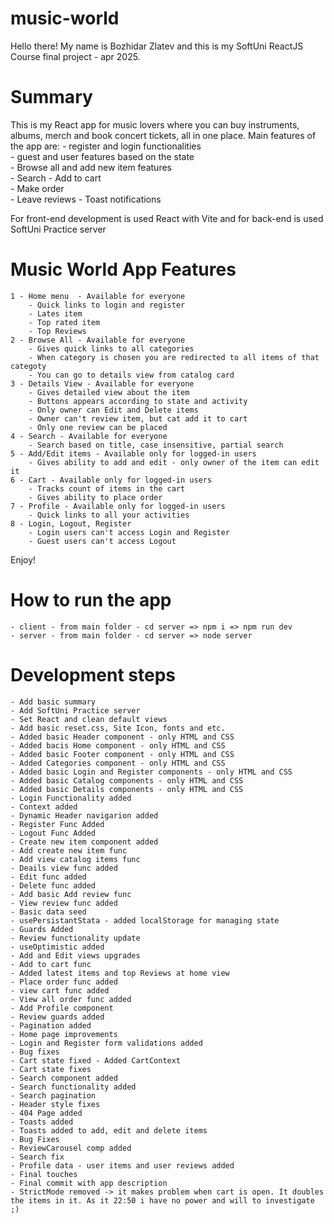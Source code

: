 # music-world
Hello there!
My name is Bozhidar Zlatev and this is my SoftUni ReactJS Course final project - apr 2025.

 

# Summary
This is my React app for music lovers where you can buy instruments, albums, merch and book concert tickets, all in one place.
Main features of the app are:
    - register and login functionalities  
    - guest and user features based on the state  
    - Browse all and add new item features  
    - Search
    - Add to cart  
    - Make order   
    - Leave reviews
    - Toast notifications

For front-end development is used React with Vite and for back-end is used SoftUni Practice server 

# Music World App Features
    1 - Home menu  - Available for everyone  
        - Quick links to login and register
        - Lates item
        - Top rated item
        - Top Reviews 
    2 - Browse All - Available for everyone  
        - Gives quick links to all categories  
        - When category is chosen you are redirected to all items of that categoty  
        - You can go to details view from catalog card  
    3 - Details View - Available for everyone    
        - Gives detailed view about the item  
        - Buttons appears according to state and activity    
        - Only owner can Edit and Delete items  
        - Owner can't review item, but cat add it to cart  
        - Only one review can be placed  
    4 - Search - Available for everyone  
        - Search based on title, case insensitive, partial search  
    5 - Add/Edit items - Available only for logged-in users  
        - Gives ability to add and edit - only owner of the item can edit it  
    6 - Cart - Available only for logged-in users  
        - Tracks count of items in the cart  
        - Gives ability to place order  
    7 - Profile - Available only for logged-in users  
        - Quick links to all your activities  
    8 - Login, Logout, Register 
        - Login users can't access Login and Register
        - Guest users can't access Logout

Enjoy!

# How to run the app
    - client - from main folder - cd server => npm i => npm run dev
    - server - from main folder - cd server => node server

# Development steps
    - Add basic summary
    - Add SoftUni Practice server
    - Set React and clean default views        
    - Add basic reset.css, Site Icon, fonts and etc.
    - Added basic Header component - only HTML and CSS
    - Added bacis Home component - only HTML and CSS
    - Added basic Footer component - only HTML and CSS
    - Added Categories component - only HTML and CSS
    - Added basic Login and Register components - only HTML and CSS
    - Added basic Catalog components - only HTML and CSS
    - Added basic Details components - only HTML and CSS
    - Login Functionality added
    - Context added
    - Dynamic Header navigarion added
    - Register Func Added
    - Logout Func Added
    - Create new item component added
    - Add create new item func
    - Add view catalog items func
    - Deails view func added
    - Edit func added
    - Delete func added
    - Add basic Add review func
    - View review func added
    - Basic data seed 
    - usePersistantStata - added localStorage for managing state 
    - Guards Added
    - Review functionality update
    - useOptimistic added
    - Add and Edit views upgrades
    - Add to cart func
    - Added latest items and top Reviews at home view
    - Place order func added
    - view cart func added
    - View all order func added
    - Add Profile component
    - Review guards added
    - Pagination added
    - Home page improvements
    - Login and Register form validations added
    - Bug fixes
    - Cart state fixed - Added CartContext
    - Cart state fixes
    - Search component added
    - Search functionality added
    - Search pagination
    - Header style fixes
    - 404 Page added
    - Toasts added
    - Toasts added to add, edit and delete items
    - Bug Fixes
    - ReviewCarousel comp added
    - Search fix
    - Profile data - user items and user reviews added
    - Final touches
    - Final commit with app description
    - StrictMode removed -> it makes problem when cart is open. It doubles the items in it. As it 22:50 i have no power and will to investigate ;)